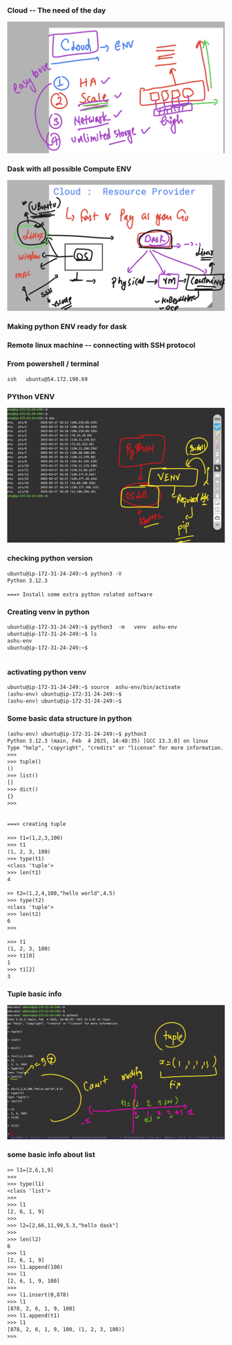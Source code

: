 ### Cloud -- The need of the day 

<img src="cl1.png">


### Dask with all possible Compute ENV 

<img src="cl2.png">

### Making python ENV ready for dask 

### Remote linux machine -- connecting with SSH protocol 

### From powershell / terminal 
```
ssh   ubuntu@54.172.190.69

```

### PYthon VENV 

<img src="cl3.png">


### checking python version 

```
ubuntu@ip-172-31-24-249:~$ python3 -V
Python 3.12.3

===> Install some extra python related software 

```

### Creating venv in python 

```
ubuntu@ip-172-31-24-249:~$ python3  -m   venv  ashu-env 
ubuntu@ip-172-31-24-249:~$ ls
ashu-env
ubuntu@ip-172-31-24-249:~$ 


```

### activating python venv 

```
ubuntu@ip-172-31-24-249:~$ source  ashu-env/bin/activate
(ashu-env) ubuntu@ip-172-31-24-249:~$ 
(ashu-env) ubuntu@ip-172-31-24-249:~$ 

```

### Some basic data structure in python 

```
(ashu-env) ubuntu@ip-172-31-24-249:~$ python3
Python 3.12.3 (main, Feb  4 2025, 14:48:35) [GCC 13.3.0] on linux
Type "help", "copyright", "credits" or "license" for more information.
>>> 
>>> tuple()
()
>>> list()
[]
>>> dict()
{}
>>> 


===> creating tuple 

>>> t1=(1,2,3,100)
>>> t1
(1, 2, 3, 100)
>>> type(t1)
<class 'tuple'>
>>> len(t1)
4

>> t2=(1,2,4,100,"hello world",4.5)
>>> type(t2)
<class 'tuple'>
>>> len(t2)
6
>>> 

>>> t1
(1, 2, 3, 100)
>>> t1[0]
1
>>> t1[2]
3

```

### Tuple basic info 

<img src="tup1.png">


### some basic info about list 

```
>> l1=[2,6,1,9]
>>> 
>>> type(l1)
<class 'list'>
>>> 
>>> l1
[2, 6, 1, 9]
>>> 
>>> l2=[2,66,11,99,5.3,"hello dask"]
>>> 
>>> len(l2)
6
>>> l1
[2, 6, 1, 9]
>>> l1.append(100)
>>> l1
[2, 6, 1, 9, 100]
>>> 
>>> l1.insert(0,878)
>>> l1
[878, 2, 6, 1, 9, 100]
>>> l1.append(t1)
>>> l1
[878, 2, 6, 1, 9, 100, (1, 2, 3, 100)]
>>> 


```
